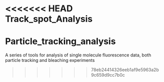 <<<<<<< HEAD
Track_spot_Analysis
=======
# Particle_tracking_analysis
A series of tools for analysis of single molecule fluorescence data, both particle tracking and bleaching experiments
>>>>>>> 78eb24414326eeb1af9e5963a2b9c659d9cc7b0c
